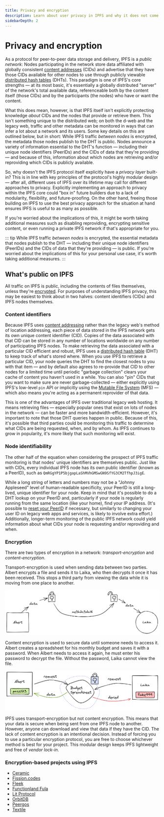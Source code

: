 ```yaml
---
title: Privacy and encryption
description: Learn about user privacy in IPFS and why it does not come with a built-in privacy layer or encryption.
sidebarDepth: 2
---
```


# Privacy and encryption

As a protocol for peer-to-peer data storage and delivery, IPFS is a _public network_: Nodes participating in the network store data affiliated with globally consistent [content addresses](content-addressing.md) (CIDs) and advertise that they have those CIDs available for other nodes to use through publicly viewable [distributed hash tables](dht.md) (DHTs). This paradigm is one of IPFS's core strengths — at its most basic, it's essentially a globally distributed "server" of the network's total available data, referenceable both by the content itself (those CIDs) and by the participants (the nodes) who have or want the content.

What this does mean, however, is that IPFS itself isn't explicitly protecting knowledge _about_ CIDs and the nodes that provide or retrieve them. This isn't something unique to the distributed web; on both the d-web and the legacy web, traffic and other metadata can be monitored in ways that can infer a lot about a network and its users. Some key details on this are outlined below, but in short: While IPFS traffic _between nodes_ is encrypted, the metadata those nodes publish to the DHT is public. Nodes announce a variety of information essential to the DHT's function — including their unique node identifiers (PeerIDs) and the CIDs of data that they're providing — and because of this, information about which nodes are retrieving and/or reproviding which CIDs is publicly available.

So, why doesn't the IPFS protocol itself explicitly have a _privacy layer_ built-in? This is in line with key principles of the protocol's highly modular design — after all, different uses of IPFS over its lifetime may call for different approaches to privacy. Explicitly implementing an approach to privacy within the IPFS core could "box in" future builders due to a lack of modularity, flexibility, and future-proofing. On the other hand, freeing those building on IPFS to use the best privacy approach for the situation at hand ensures IPFS is useful to as many as possible.

If you're worried about the implications of this, it might be worth taking additional measures such as disabling reproviding, encrypting sensitive content, or even running a private IPFS network if that's appropriate for you.

::: tip
While IPFS traffic _between nodes_ is encrypted, the essential metadata that nodes publish to the DHT — including their unique node identifiers (PeerIDs) and the CIDs of data that they're providing — is public. If you're worried about the implications of this for your personal use case, it's worth taking additional measures.
:::

## What's public on IPFS

All traffic on IPFS is public, including the contents of files themselves, unless they're [encrypted](#encryption). For purposes of understanding IPFS privacy, this may be easiest to think about in two halves: content identifiers (CIDs) and IPFS nodes themselves.

### Content identifiers

Because IPFS uses [content addressing](content-addressing.md) rather than the legacy web's method of location addressing, each piece of data stored in the IPFS network gets its own unique content identifier (CID). Copies of the data associated with that CID can be stored in any number of locations worldwide on any number of participating IPFS nodes. To make retrieving the data associated with a particular CID efficient and robust, IPFS uses a [distributed hash table](dht.md) (DHT) to keep track of what's stored where. When you use IPFS to retrieve a particular CID, your node queries the DHT to find the closest nodes to you with that item — and by default also agrees to re-provide that CID to other nodes for a limited time until periodic "garbage collection" clears your cache of content you haven't used in a while. You can also "pin" CIDs that you want to make sure are never garbage-collected — either explicitly using IPFS's low-level `pin` API or implicitly using the [Mutable File System](file-systems.md#mutable-file-system-mfs) (MFS) — which also means you're acting as a permanent reprovider of that data.

This is one of the advantages of IPFS over traditional legacy web hosting. It means retrieving files — especially popular ones that exist on lots of nodes in the network — can be faster and more bandwidth-efficient. However, it's important to note that those DHT queries happen in public. Because of this, it's possible that third parties could be monitoring this traffic to determine what CIDs are being requested, when, and by whom. As IPFS continues to grow in popularity, it's more likely that such monitoring will exist.

### Node identifiability

The other half of the equation when considering the prospect of IPFS traffic monitoring is that nodes' unique identifiers are themselves public. Just like with CIDs, every individual IPFS node has its own public identifier (known as a PeerID), such as `QmRGgYP1P5bjgapLaShMVhGMSwGN9SfYG3CM2TfhpJ3igE`.

While a long string of letters and numbers may not be a "Johnny Appleseed" level of human-readable specificity, your PeerID is still a long-lived, unique identifier for your node. Keep in mind that it's possible to do a DHT lookup on your PeerID and, particularly if your node is regularly running from the same location (like your home), find your IP address. (It's possible to [reset your PeerID](../reference/kubo/cli.md#ipfs-key-rotate) if necessary, but similarly to changing your user ID on legacy web apps and services, is likely to involve extra effort.) Additionally, longer-term monitoring of the public IPFS network could yield information about what CIDs your node is requesting and/or reproviding and when.


### Encryption

There are two types of encryption in a network: _transport-encryption_ and _content-encryption_.

Transport-encryption is used when sending data between two parties. Albert encrypts a file and sends it to Laika, who then decrypts it once it has been received. This stops a third party from viewing the data while it is moving from one place to another.

![A rough diagram showing how transport-encryption works.](./images/transport-encryption.png)

Content encryption is used to secure data until someone needs to access it. Albert creates a spreadsheet for his monthly budget and saves it with a password. When Albert needs to access it again, he must enter his password to decrypt the file. Without the password, Laika cannot view the file.

![A rough diagram showing how content-encryption works.](./images/content-encryption.png)

IPFS uses transport-encryption but not content encryption. This means that your data is secure when being sent from one IPFS node to another. However, anyone can download and view that data if they have the CID. The lack of content encryption is an intentional decision. Instead of forcing you to use a particular encryption protocol, you are free to choose whichever method is best for your project. This modular design keeps IPFS lightweight and free of _vendor lock-in_.

### Encryption-based projects using IPFS

- [Ceramic](https://ceramic.network/)
- [Fission.codes](https://fission.codes/)
- [Fleek](../case-studies/fleek.md)
- [Functionland Fula](https://fx.land/)
- [Lit Protocol](https://litprotocol.com/)
- [OrbitDB](https://github.com/orbitdb)
- [Peergos](https://peergos.org/)
- [Textile](https://www.textile.io/)